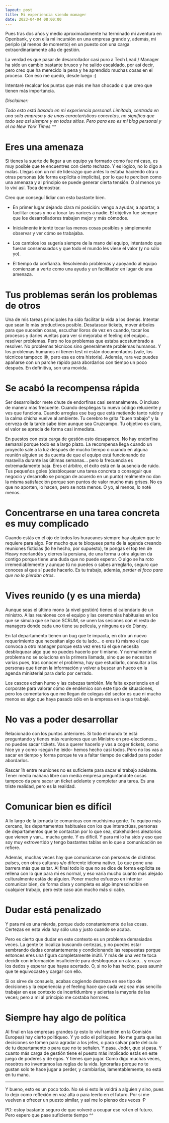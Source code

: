 ```yaml
---
layout: post
title: Mi experiencia siendo manager
date: 2023-04-04 08:00:00
---
```


Pues tras dos años y medio aproximadamente ha terminado mi aventura en Openbank, y con ella mi incursión en una empresa grande y, además, mi periplo (al menos de momento) en un puesto con una carga extraordinariamente alta de gestión.

La verdad es que pasar de desarrollador casi puro a Tech Lead / Manager ha sido un cambio bastante brusco y he salido escaldado, por así decir, pero creo que ha merecido la pena y he aprendido muchas cosas en el proceso. Con eso me quedo, desde luego :)

Intentaré recalcar los puntos que más me han chocado o que creo que tienen más importancia.

_Disclaimer:_

_Todo esto está basado en mi experiencia personal. Limitada, centrada en una sola empresa y de unas características concretas, no significa que todo sea así siempre y en todos sitios. Pero para eso es mi blog personal y el no New York Times ^^_

Eres una amenaza
================

Si tienes la suerte de llegar a un equipo ya formado como fue mi caso, es muy posible que te encuentres con cierto rechazo. Y es lógico, no lo digo a malas. Llegas con un rol de liderazgo que antes lo estaba haciendo otra u otras personas (de forma explícita o implícita), por lo que te perciben como una amenaza y al principio se puede generar cierta tensión. O al menos yo lo viví así. Toca demostrar.

Creo que conseguí lidiar con esto bastante bien.

-   En primer lugar dejando clara mi posición: vengo a ayudar, a aportar, a facilitar cosas y no a tocar las narices a nadie. El objetivo fue siempre que los desarrolladores trabajen mejor y más cómodos.

-   Inicialmente intenté tocar las menos cosas posibles y simplemente observar y ver cómo se trabajaba.

-   Los cambios los sugería siempre de la mano del equipo, intentando que fueran consensuados y que todo el mundo les viese el valor (y no sólo yo).

-   El tiempo da confianza. Resolviendo problemas y apoyando al equipo comienzan a verte como una ayuda y un facilitador en lugar de una amenaza.

Tus problemas serán los problemas de otros
==========================================

Una de mis tareas principales ha sido facilitar la vida a los demás. Intentar que sean lo más productivos posible. Desatascar tickets, mover árboles para que sucedan cosas, escuchar lloros de vez en cuando, tocar los procesos y darles vueltas para ver si mejoraba el feeling del equipo... resolver problemas. Pero no los problemas que estaba acostumbrado a resolver. No problemas técnicos sino generalmente problemas humanos. Y los problemas humanos ni tienen test ni están documentados (vale, los técnicos tampoco 😛, pero esa es otra historia). Además, rara vez puedes apañarse con un parche rápido para abordarlos con tiempo un poco después. En definitiva, son una movida.

Se acabó la recompensa rápida
=============================

Ser desarrollador mete chute de endorfinas casi semanalmente. O incluso de manera más frecuente. Cuando despliegas tu nuevo código reluciente y ves que funciona. Cuando arreglas ese bug que está metiendo tanto ruido y la calma chicha vuelve al ambiente. Tu cerebro te grita "buen trabajo" y la cerveza de la tarde sabe bien aunque sea Cruzcampo. Tu objetivo es claro, el valor se aprecia de forma casi inmediata.

En puestos con esta carga de gestión esto desaparece. No hay endorfina semanal porque todo es a largo plazo. La recompensa llega cuando un proyecto sale a la luz después de mucho tiempo o cuando en alguna reunión alguien se da cuenta de que el equipo está funcionando de maravilla durante las últimas semanas... pero la frecuencia es extremadamente baja. Eres el árbitro, el éxito está en la ausencia de ruido. Tus pequeños goles (desbloquear una tarea concreta o conseguir que negocio y desarrollo se pongan de acuerdo en un punto) realmente no dan la misma satisfacción porque son puntos de valor mucho más grises. No es que no aporten, lo hacen, pero se nota menos. O yo, al menos, lo noté menos.

Concentrarse en una tarea concreta es muy complicado
====================================================

Cuando estás en el ojo de todos los huracanes siempre hay alguien que te requiere para algo. Por mucho que te bloquees parte de la agenda creando reuniones ficticias (lo he hecho, por supuesto), te pongas el top ten de Heavy neerlandés y cierres la persiana, de una forma u otra alguien da contigo porque tiene una duda que no puede esperar. O algo se ha roto irremediablemente y aunque tú no puedes o sabes arreglarlo, seguro que conoces al que sí puede hacerlo. Es tu trabajo, además, *perder el foco para que no lo pierdan otros*.

Vives reunido (y es una mierda)
===============================

Aunque seas el último mono (a nivel gestión) tienes el calendario de un ministro. A las reuniones con el equipo y las ceremonias habituales en los que se simula que se hace SCRUM, se unen las sesiones con el resto de managers donde cada uno tiene su película, y ninguna es de Disney.

En tal departamento tienen un bug que te impacta, en otro un nuevo requerimiento que necesitan algo de tu lado... o eres tú mismo el que convoca a otro manager porque esta vez eres tú el que necesita desbloquear algo que no puedes hacerlo por ti mismo. Y normalmente el problema no se soluciona en la primera llamada, sino que se necesitan varias pues, tras conocer el problema, hay que estudiarlo, consultar a las personas que tienen la información y volver a buscar un hueco en la agenda ministerial para darlo por cerrado.

Los cascos echan humo y las cabezas también. Me falta experiencia en el corporate para valorar cómo de endémico son este tipo de situaciones, pero los comentarios que me llegan de colegas del sector es que ni mucho menos es algo que haya pasado sólo en la empresa en la que trabajé.

No vas a poder desarrollar
==========================

Relacionado con los puntos anteriores. Si todo el mundo te está preguntando y tienes más reuniones que un Ministro en pre-elecciones... no puedes sacar tickets. Vas a querer hacerlo y vas a coger tickets, como hice yo y como -según he leído- hemos hecho casi todos. Pero no los vas a sacar en tiempo y forma porque te va a faltar tiempo de calidad para poder abordarlos.

Rascar 1h entre reuniones no es suficiente para sacar el trabajo adelante. Tener media mañana libre con media empresa preguntándote cosas tampoco da para sacar un ticket adelante y completar una tarea. Es una triste realidad, pero es la realidad.

Comunicar bien es difícil
=========================

A lo largo de la jornada te comunicas con muchísima gente. Tu equipo más cercano, los departamentos habituales con los que interactúas, personas de departamentos que te contactan por lo que sea, stakeholders aleatorios que vienen y van... mucha gente. Y es difícil. Y para mi lo ha sido y eso que soy muy extrovertido y tengo bastantes tablas en lo que a comunicación se refiere.

Además, muchas veces hay que comunicarse con personas de distintos países, con otras culturas y/o diferente idioma nativo. Lo que pone una barrera más que saltar. Al final todo lo que no se dice de forma explícita se rellena con lo que para mi es normal, y eso varía mucho cuanto más alejado culturalmente estás de alguien. Poner mucho esfuerzo en intentar comunicar bien, de forma clara y completa es algo imprescindible en cualquier trabajo, pero este caso aún mucho más si cabe.

Dudar está penalizado
=====================

Y para mi es una mierda, porque dudo constantemente de las cosas. Certezas en esta vida hay sólo una y justo cuando se acaba.

Pero es cierto que dudar en este contexto es un problema demasiadas veces. La gente te localiza buscando certezas, y no puedes estar sembrando dudas constantemente y condicionando las respuestas porque entonces eres una figura completamente inútil. Y más de una vez te toca decidir con información insuficiente para desbloquear un atasco... y cruzar los dedos y esperar que hayas acertado. O, si no lo has hecho, pues asumir que te equivocaste y cargar con ello.

Si os sirve de consuelo, acabas cogiendo destreza en ese tipo de decisiones y la experiencia y el feeling hace que cada vez sea más sencillo trabajar en ese contexto de incertidumbre y aciertas la mayoría de las veces; pero a mi al principio me costaba horrores.

Siempre hay algo de política
============================

Al final en las empresas grandes (y esto lo viví también en la Comisión Europea) hay cierto politiqueo. Y yo odio el politiqueo. No me gusta que las decisiones se tomen para agradar a los jefes, o para salvar parte del culo de tu departamento o para que no te señalen. Y pasa. Joder, que si pasa. Y cuanto más carga de gestión tiene el puesto más implicado estás en este juego de poderes y de egos. Y tienes que jugar. Como digo muchas veces, nosotros no inventamos las reglas de la vida. Ignorarlas porque no te gustan solo te hace jugar a perder, y cambiarlas, lamentablemente, no está en tu mano.

-----

Y bueno, esto es un poco todo. No sé si esto le valdrá a alguien y sino, pues lo dejo como reflexión en voz alta o para leerlo en el futuro. Por si me vuelven a ofrecer un puesto similar, y así me lo pienso dos veces :P

PD: estoy bastante seguro de que volveré a ocupar ese rol en el futuro. Pero espero que pase suficiente tiempo ^^
